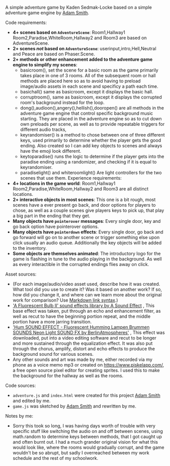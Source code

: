 A simple adventure game by Kaden Sedmak-Locke based on a simple adventure game engine by [Adam Smith](https://github.com/rndmcnlly).

Code requirements:
- **4+ scenes based on `AdventureScene`**: Room1,Hallway1 Room2,Paradise,WhiteRoom,Hallway2 and Room3 are based on AdventureScene.
- **2+ scenes *not* based on `AdventureScene`**: userinput,intro,Hell,Neutral and Peace are based on Phaser.Scene.
- **2+ methods or other enhancement added to the adventure game engine to simplify my scenes**:
    - basicroom(), set the scene for a basic room as the game primarily takes place in one of 3 rooms. All of the subsequent room or hall methods are placed here so as to avoid having to preload image/audio assets in each scene and specificy a path each time. 
    - basichall() same as basicroom, except it displays the basic hall.
    - corruptroom(), same as basicroom, except it displays the corrupted room's background instead for the loop.
    - dong(),audioon(),angery(),hellish(),dooropen() are all methods in the adventure game engine that control specific background music starting. They are placed in the adventure engine so as to cut down own preloads per scene, as well as to provide repeatable triggers for different audio tracks,
    - keyrandomiser() is a method to chose between one of three different keys, used primarily to determine whether the player gets the good ending. Also created so I can add key objects to scenes and always have the emoji look different.
    -  keytoparadise() runs the logic to determine if the player gets into the paradise ending using a randomizer, and checking if it is equal to keyrandomiser.
    - paradiselight() and whiteroomlight() Are light controllers for the two scenes that use them. 
Experience requirements:
- **4+ locations in the game world**: Room1,Hallway1 Room2,Paradise,WhiteRoom,Hallway2 and Room3 are all distinct locations.
- **2+ interactive objects in most scenes**: This one is a bit rough, most scenes have a ever present go back, and door options for players to chose, as well as a couple scenes give players keys to pick up, that play a big part in the ending that they get. 
- **Many objects have `pointerover` messages**: Every single door, key and go back option have pointerover options.
- **Many objects have `pointerdown` effects**: Every single door, go back and go forward will go on to another scene or trigger something else upon click usually an audio queue. Additionally the key objects will be added to the inventory. 
- **Some objects are themselves animated**: The introductory logo for the game is flashing in tune to the audio playing in the background. As well as every interactible in the corrupted endings flies away on click.

Asset sources:
- (For each image/audio/video asset used, describe how it was created. What tool did you use to create it? Was it based on another work? If so, how did you change it, and where can we learn more about the original work for comparison? Use [Markdown link syntax](https://docs.github.com/en/get-started/writing-on-github/getting-started-with-writing-and-formatting-on-github/basic-writing-and-formatting-syntax#links).)
- ['A Fluorescent Bulb II' sound effects library by A Sound Effect](https://www.youtube.com/watch?v=baUq5va4w3U) , This base effect was taken, put through an echo and enhancement filter, as well as recut to have the beginning portion repeat, and the middle portion have a more jarring transition.
- ['Hum SOUND EFFECT - Fluorescent Humming Lampen Brummen SOUNDS Neon Light SOUND FX by BerlinAtmospheres'](https://www.youtube.com/watch?v=BL8B_yh2iJs) , This effect was downloaded, put into a video editing software and recut to be longer and more sustained through the equalization effect. It was also put through the chorus, amplify, distort and echo effects to produce the background sound for various scenes.
- Any other sounds and art was made by me, either recorded via my phone as a voice memo mp3 or created on https://www.piskelapp.com/, a free open source pixel editor for creating sprites. I used this to make the background for the hallway as well as the rooms.

Code sources:
- `adventure.js` and `index.html` were created for this project [Adam Smith](https://github.com/rndmcnlly) and edited by me.
- `game.js` was sketched by [Adam Smith](https://github.com/rndmcnlly) and rewritten by me.

Notes by me:
- Sorry this took so long, I was having days worth of trouble with very specific stuff like switching the audio on and off between scenes, using math.random to determine keys between methods, that I got caught up and often burnt out. I had a much grander original vision for what this would look like, where the rooms would gradually corrupt, and the game wouldn't be so abrupt, but sadly I overreached between my work schedule and the rest of my schoolwork. 
